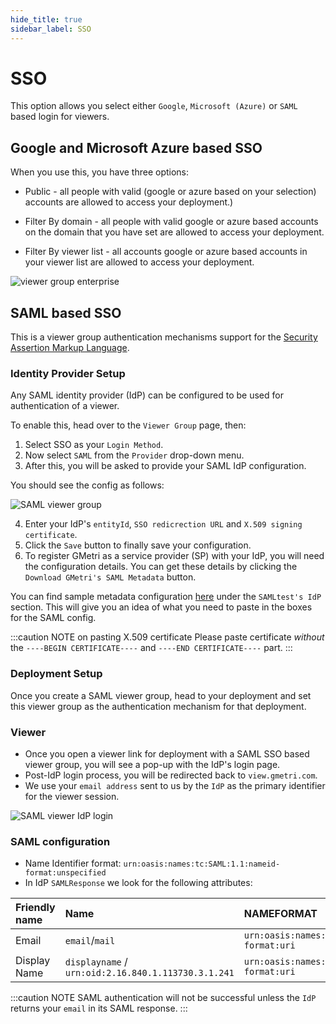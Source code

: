 ```yaml
---
hide_title: true
sidebar_label: SSO
---
```


# SSO

This option allows you select either `Google`, `Microsoft (Azure)` or `SAML` based login for viewers.

## Google and Microsoft Azure based SSO

When you use this, you have three options:

- Public - all people with valid (google or azure based on your selection) accounts are allowed to access your deployment.)

- Filter By domain - all people with valid google or azure based accounts on the domain that you have set are allowed to access your deployment.

- Filter By viewer list - all accounts google or azure based accounts in your viewer list are allowed to access your deployment.

![viewer group enterprise](https://r.vrgmetri.com/image/q_90/gb-web/portal-docs/assets/img/screenshots/viewer_groups_enterprise.png.jpg#boxShadow/)

## SAML based SSO

This is a viewer group authentication mechanisms support for the [Security Assertion Markup Language](https://docs.oasis-open.org/security/saml/Post2.0/sstc-saml-tech-overview-2.0.html).

### Identity Provider Setup

Any SAML identity provider (IdP) can be configured to be used for authentication of a viewer.

To enable this, head over to the `Viewer Group` page, then:

1. Select SSO as your `Login Method`.
2. Now select `SAML` from the `Provider` drop-down menu.
3. After this, you will be asked to provide your SAML IdP configuration.

You should see the config as follows:

![SAML viewer group](https://s.vrgmetri.com/image/q_80/gb-web/portal-docs/assets/img/screenshots/viewer_group_saml.png)

4. Enter your IdP's `entityId`, `SSO redicrection URL` and `X.509 signing certificate`.
5. Click the `Save` button to finally save your configuration.
6. To register GMetri as a service provider (SP) with your IdP, you will need the configuration details. You can get these details by clicking the `Download GMetri's SAML Metadata` button.

You can find sample metadata configuration [here](https://samltest.id/download/) under the `SAMLtest's IdP` section. This will give you an idea of what you need to paste in the boxes for the SAML config.


:::caution NOTE on pasting X.509 certificate
Please paste certificate *without* the `----BEGIN CERTIFICATE----` and `----END CERTIFICATE----` part.
:::

### Deployment Setup

Once you create a SAML viewer group, head to your deployment and set this viewer group as the authentication mechanism for that deployment.

### Viewer

- Once you open a viewer link for deployment with a SAML SSO based viewer group, you will see a pop-up with the IdP's login page.
- Post-IdP login process, you will be redirected back to `view.gmetri.com`.
- We use your `email address` sent to us by the `IdP` as the primary identifier for the viewer session.

![SAML viewer IdP login](https://s.vrgmetri.com/image/q_80/gb-web/portal-docs/assets/img/screenshots/viewer_group_saml_viewer.png)

### SAML configuration

- Name Identifier format: `urn:oasis:names:tc:SAML:1.1:nameid-format:unspecified`
- In IdP `SAMLResponse` we look for the following attributes:

| Friendly name | Name      | NAMEFORMAT |
| :------------ | :-------- | :--------- |
| Email         | `email`/`mail`| `urn:oasis:names:tc:SAML:2.0:attrname-format:uri` |
| Display Name   | `displayname` / `urn:oid:2.16.840.1.113730.3.1.241` | `urn:oasis:names:tc:SAML:2.0:attrname-format:uri` |

:::caution NOTE
SAML authentication will not be successful unless the `IdP` returns your `email` in its SAML response.
:::